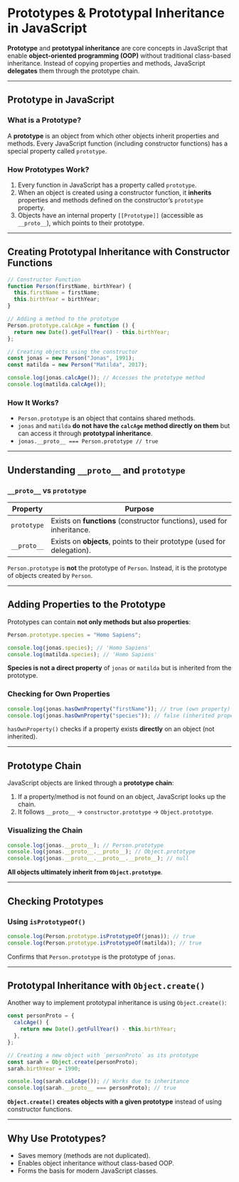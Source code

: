 # Prototypes & Prototypal Inheritance in JavaScript

**Prototype** and **prototypal inheritance** are core concepts in JavaScript that enable **object-oriented programming (OOP)** without traditional class-based inheritance. Instead of copying properties and methods, JavaScript **delegates** them through the prototype chain.

---

## **Prototype in JavaScript**

### **What is a Prototype?**

A **prototype** is an object from which other objects inherit properties and methods. Every JavaScript function (including constructor functions) has a special property called `prototype`.

### **How Prototypes Work?**

1. Every function in JavaScript has a property called `prototype`.
2. When an object is created using a constructor function, it **inherits** properties and methods defined on the constructor’s `prototype` property.
3. Objects have an internal property `[[Prototype]]` (accessible as `__proto__`), which points to their prototype.

---

## **Creating Prototypal Inheritance with Constructor Functions**

```js
// Constructor Function
function Person(firstName, birthYear) {
  this.firstName = firstName;
  this.birthYear = birthYear;
}

// Adding a method to the prototype
Person.prototype.calcAge = function () {
  return new Date().getFullYear() - this.birthYear;
};

// Creating objects using the constructor
const jonas = new Person("Jonas", 1991);
const matilda = new Person("Matilda", 2017);

console.log(jonas.calcAge()); // Accesses the prototype method
console.log(matilda.calcAge());
```

### **How It Works?**

- `Person.prototype` is an object that contains shared methods.
- `jonas` and `matilda` **do not have the `calcAge` method directly on them** but can access it through **prototypal inheritance**.
- `jonas.__proto__ === Person.prototype // true`

---

## **Understanding `__proto__` and `prototype`**

### **`__proto__` vs `prototype`**

| Property    | Purpose                                                                 |
| ----------- | ----------------------------------------------------------------------- |
| `prototype` | Exists on **functions** (constructor functions), used for inheritance.  |
| `__proto__` | Exists on **objects**, points to their prototype (used for delegation). |

`Person.prototype` is **not** the prototype of `Person`. Instead, it is the prototype of objects created by `Person`.

---

## **Adding Properties to the Prototype**

Prototypes can contain **not only methods but also properties**:

```js
Person.prototype.species = "Homo Sapiens";

console.log(jonas.species); // 'Homo Sapiens'
console.log(matilda.species); // 'Homo Sapiens'
```

**Species is not a direct property** of `jonas` or `matilda` but is inherited from the prototype.

### **Checking for Own Properties**

```js
console.log(jonas.hasOwnProperty("firstName")); // true (own property)
console.log(jonas.hasOwnProperty("species")); // false (inherited property)
```

`hasOwnProperty()` checks if a property exists **directly** on an object (not inherited).

---

## **Prototype Chain**

JavaScript objects are linked through a **prototype chain**:

1. If a property/method is not found on an object, JavaScript looks up the chain.
2. It follows `__proto__` → `constructor.prototype` → `Object.prototype`.

### **Visualizing the Chain**

```js
console.log(jonas.__proto__); // Person.prototype
console.log(jonas.__proto__.__proto__); // Object.prototype
console.log(jonas.__proto__.__proto__.__proto__); // null
```

**All objects ultimately inherit from `Object.prototype`**.

---

## **Checking Prototypes**

### **Using `isPrototypeOf()`**

```js
console.log(Person.prototype.isPrototypeOf(jonas)); // true
console.log(Person.prototype.isPrototypeOf(matilda)); // true
```

Confirms that `Person.prototype` is the prototype of `jonas`.

---

## **Prototypal Inheritance with `Object.create()`**

Another way to implement prototypal inheritance is using `Object.create()`:

```js
const personProto = {
  calcAge() {
    return new Date().getFullYear() - this.birthYear;
  },
};

// Creating a new object with `personProto` as its prototype
const sarah = Object.create(personProto);
sarah.birthYear = 1990;

console.log(sarah.calcAge()); // Works due to inheritance
console.log(sarah.__proto__ === personProto); // true
```

**`Object.create()` creates objects with a given prototype** instead of using constructor functions.

---

## **Why Use Prototypes?**

- Saves memory (methods are not duplicated).
- Enables object inheritance without class-based OOP.
- Forms the basis for modern JavaScript classes.
